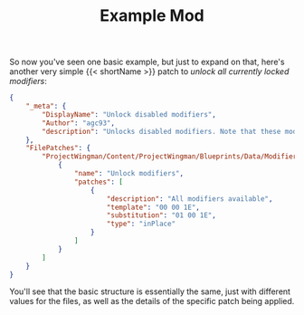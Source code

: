 ﻿---
title: "Example Mod"
weight: 27
---

So now you've seen one basic example, but just to expand on that, here's another very simple {{< shortName >}} patch to _unlock all currently locked modifiers_:

```json
{
    "_meta": {
        "DisplayName": "Unlock disabled modifiers",
        "Author": "agc93",
        "description": "Unlocks disabled modifiers. Note that these modifiers don't actually work in-game."
    },
    "FilePatches": {
        "ProjectWingman/Content/ProjectWingman/Blueprints/Data/Modifiers/DB_Modifiers.uexp": [
            {
                "name": "Unlock modifiers",
                "patches": [
                    {
                        "description": "All modifiers available",
                        "template": "00 00 1E",
                        "substitution": "01 00 1E",
                        "type": "inPlace"
                    }
                ]
            }
        ]
    }
}
```

You'll see that the basic structure is essentially the same, just with different values for the files, as well as the details of the specific patch being applied.